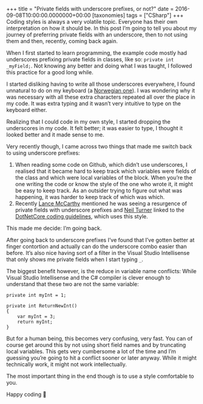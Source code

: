 +++
title = "Private fields with underscore prefixes, or not?"
date = 2016-09-08T10:00:00.0000000+00:00
[taxonomies]
tags = ["CSharp"]
+++
Coding styles is always a very volatile topic. Everyone has their own interpretation on how it should be. In this post I’m going to tell you about my journey of preferring private fields with an underscore, then to not using them and then, recently, coming back again.

When I first started to learn programming, the example code mostly had underscores prefixing private fields in classes, like so: `private int _myField;`. Not knowing any better and doing what I was taught, I followed this practice for a good long while.

I started disliking having to write all those underscores everywhere, I found unnatural to do on my keyboard (a [Norwegian one](https://en.wikipedia.org/wiki/QWERTY#/media/File:KB_Norway.svg)). I was wondering why it was necessary with all these extra characters repeated all over the place in my code. It was extra typing and it wasn’t very intuitive to type on the keyboard either.

Realizing that I could code in my own style, I started dropping the underscores in my code. It felt better; it was easier to type, I thought it looked better and it made sense to me.

Very recently though, I came across two things that made me switch back to using underscore prefixes:

1. When reading some code on Github, which didn’t use underscores, I realised that it became hard to keep track which variables were fields of the class and which were local variables of the block. When you’re the one writing the code or know the style of the one who wrote it, it might be easy to keep track. As an outsider trying to figure out what was happening, it was harder to keep track of which was which.
2. Recently [Lance McCarthy](https://twitter.com/lancewmccarthy) mentioned he was seeing a resurgence of private fields with underscore prefixes and [Neil Turner](https://twitter.com/theothernt) linked to the [DotNetCore coding guidelines](https://github.com/dotnet/corefx/blob/master/Documentation/coding-guidelines/framework-design-guidelines-digest.md), which uses this style.

This made me decide: I’m going back.

After going back to underscore prefixes I’ve found that I’ve gotten better at finger contortion and actually can do the underscore combo easier than before. It’s also nice having sort of a filter in the Visual Studio Intellisense that only shows me private fields when I start typing `_`.

The biggest benefit however, is the reduce in variable name conflicts: While Visual Studio Intellisense and the C# compiler is clever enough to understand that these two are not the same variable:

```
private int myInt = 1;

private int ReturnNewInt()
{
    var myInt = 3;
    return myInt;
}
```

But for a human being, this becomes very confusing, very fast. You can of course get around this by not using short field names and by truncating local variables. This gets very cumbersome a lot of the time and I’m guessing you’re going to hit a conflict sooner or later anyway. While it might technically work, it might not work intellectually.

The most important thing in the end though is to use a style comfortable to you.

Happy coding 🙂

